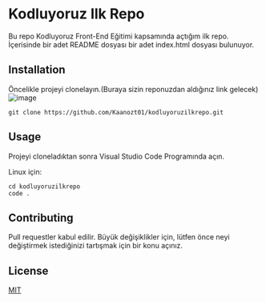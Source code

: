 # Kodluyoruz Ilk Repo
Bu repo Kodluyoruz Front-End Eğitimi kapsamında açtığım ilk repo. İçerisinde bir adet README dosyası bir adet index.html dosyası bulunuyor.
## Installation
Öncelikle projeyi clonelayın.(Buraya sizin reponuzdan aldığınız link gelecek)
![image](https://user-images.githubusercontent.com/115086484/213548118-09ffbb71-fd83-442e-9cc3-30affc51c430.png)


```
git clone https://github.com/Kaanozt01/kodluyoruzilkrepo.git
```

## Usage
Projeyi cloneladıktan sonra Visual Studio Code Programında açın.

Linux için:
```
cd kodluyoruzilkrepo
code .
```
## Contributing

Pull requestler kabul edilir. Büyük değişiklikler için, lütfen önce neyi değiştirmek istediğinizi tartışmak için bir konu açınız.

## License

[MIT](https://choosealicense.com/licenses/mit/)
